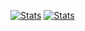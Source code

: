 [![Stats](https://github-readme-stats.vercel.app/api?username=wobkobi&show_icons=true)](https://github.com/anuraghazra/github-readme-stats)
[![Stats](https://github-readme-stats.vercel.app/api/wakatime?username=wobkobi&custom_title=All%20Time%20Stats)](https://github.com/anuraghazra/github-readme-stats)
